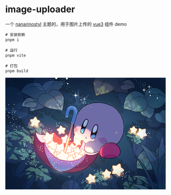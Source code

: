 # image-uploader

一个 [nanarinostyl](https://nanarino.github.io/nanarinostyl/) 主题的，用于图片上传的 [vue3](https://vuejs.org/) 组件 demo

```base
# 安装依赖
pnpm i

# 运行
pnpm vite

# 打包
pnpm build

```

![Kirby](./public/Kirby.png)
